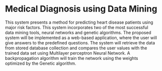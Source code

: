 # Medical Diagnosis using Data Mining
This system presents a method for predicting heart disease patients using major risk factors. This system incorporates two of the most successful data mining tools, neural networks and genetic algorithms. The proposed system will be implemented as a web-based application, where the user will give answers to the predefined questions. The system will retrieve the data from stored database collection and compares the user values with the trained data set using Multilayer perceptron Neural Network. A backpropagation algorithm will train the network using the weights optimized by the Genetic algorithm.
